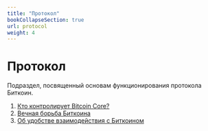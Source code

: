 ```yaml
---
title: "Протокол"
bookCollapseSection: true
url: protocol
weight: 4
---
```


# Протокол

Подраздел, посвященный основам функционирования протокола Биткоин.

1. [Кто контролирует Bitcoin Core?](/kto-kontroliruet-bitkoin-kor)
2. [Вечная борьба Биткоина](/vechnaja-borba)
3. [Об удобстве взаимодействия с Биткоином](/ob-udobstve-vzaimodejstvija-s-bitcoinom)
